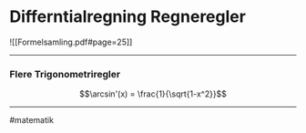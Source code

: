 # Differntialregning Regneregler

![[Formelsamling.pdf#page=25]]

---

### Flere Trigonometriregler
$$\arcsin'(x) = \frac{1}{\sqrt{1-x^2}}$$


---
#matematik 